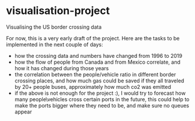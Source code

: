 # visualisation-project
Visualising the US border crossing data 

For now, this is a very early draft of the project. Here are the tasks to be implemented in the next couple of days:
* how the crossing data and numbers have changed from 1996 to 2019
* how the flow of people from Canada and from Mexico correlate, and how it has changed during those years
* the correlation between the people/vehicle ratio in different border crossing places, and how much gas could be saved if they all traveled by 20+ people buses, approximately how much co2 was emitted 
* if the above is not enough for the project :), I would try to forecast how many people\vehicles cross certain ports in the future, this could help to make the ports bigger where they need to be, and make sure no queues appear
